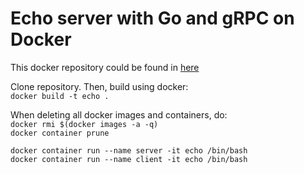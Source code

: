 # Echo server with Go and gRPC on Docker

This docker repository could be found in [here](https://hub.docker.com/repository/docker/shinkomori/echo)

Clone repository. Then, build using docker:<br>
`docker build -t echo .`

When deleting all docker images and containers, do:<br>
`docker rmi $(docker images -a -q)`<br>
`docker container prune`

`docker container run --name server -it echo /bin/bash`<br>
`docker container run --name client -it echo /bin/bash`

<!--
Here are the steps for executing the code.

### 1. Init go.mod file:<br>

`$ go mod init github.com/Shinkomori19/intern`

### 2. Install the protocol compiler plugins for Go using the following commands:<br>

`$ go install google.golang.org/protobuf/cmd/protoc-gen-go@v1.28`<br>
`$ go install google.golang.org/grpc/cmd/protoc-gen-go-grpc@v1.2`<br>

### 3. Update PATH so that the protoc compiler can find the plugins:<br>

`$ export PATH="$PATH:$(go env GOPATH)/bin"`

### 4. Install Grpc:<br>

`$ go get -u google.golang.org/grpc`

### 5. Automatically create echo_grpc.pb.go and echo.pb.go (Run this command in intern/api/):

`$ protoc --go_out=../pkg/grpc --go_opt=paths=source_relative \ --go-grpc_out=../pkg/grpc --go-grpc_opt=paths=source_relative echo.proto`

### 6. Build (Run this command in intern/)<br>

`$ make`

### 7. To start a server, open a terminal and:<br>

`$ ./server_main`

### 8. To send a request to the server, open another terminal and:<br>

`$ ./client_main`<br>
This sends a default message of "No specified message." to server.<br>

### 9. To specify a message, do:<br>

`$ ./client_main --reqMessage="<TYPE A MESSAGE HERE>"`<br>
You will get your message echoed back by the server.

### To clean executables, run:<br>

`$ make clean` -->
